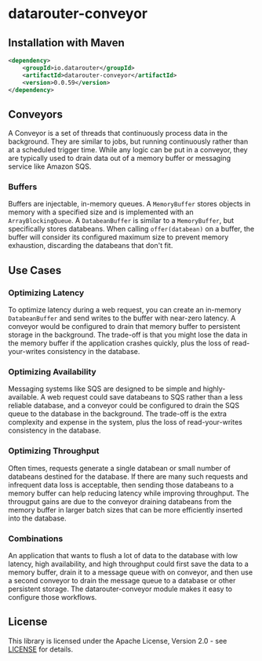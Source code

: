# datarouter-conveyor

## Installation with Maven

```xml
<dependency>
	<groupId>io.datarouter</groupId>
	<artifactId>datarouter-conveyor</artifactId>
	<version>0.0.59</version>
</dependency>
```

## Conveyors

A Conveyor is a set of threads that continuously process data in the background.  They are similar to jobs, but
 running continuously rather than at a scheduled trigger time. While any logic can be put in a conveyor, they are typically used to
drain data out of a memory buffer or messaging service like Amazon SQS.


### Buffers

Buffers are injectable, in-memory queues. A `MemoryBuffer` stores objects in memory with a specified size 
and is implemented with an `ArrayBlockingQueue`. A `DatabeanBuffer` is similar to a `MemoryBuffer`, but specifically 
stores databeans.  When calling `offer(databean)` on a buffer, the buffer will consider its configured maximum size to prevent memory 
exhaustion, discarding the databeans that don't fit.

## Use Cases

### Optimizing Latency

To optimize latency during a web request, you can create an in-memory `DatabeanBuffer` and send writes to the buffer with near-zero latency.
A conveyor would be configured to drain that memory buffer to persistent storage in the background.  The trade-off is that you might lose
the data in the memory buffer if the application crashes quickly, plus the loss of read-your-writes consistency in the database.

### Optimizing Availability

Messaging systems like SQS are designed to be simple and highly-available.  A web request could save databeans to SQS rather than a less reliable
database, and a conveyor could be configured to drain the SQS queue to the database in the background.  The trade-off is the extra complexity
and expense in the system, plus the loss of read-your-writes consistency in the database.


### Optimizing Throughput

Often times, requests generate a single databean or small number of databeans destined for the database.  If there are many such requests and
infrequent data loss is acceptable, then sending those databeans to a memory buffer can help reducing latency while improving throughput.  The
througput gains are due to the conveyor draining databeans from the memory buffer in larger batch sizes that can be more efficiently inserted
into the database.

### Combinations

An application that wants to flush a lot of data to the database with low latency, high availability, and high throughput could first save the
data to a memory buffer, drain it to a message queue with on conveyor, and then use a second conveyor to drain the message queue to a database
or other persistent storage.  The datarouter-conveyor module makes it easy to configure those workflows.

## License

This library is licensed under the Apache License, Version 2.0 - see [LICENSE](../LICENSE) for details.
